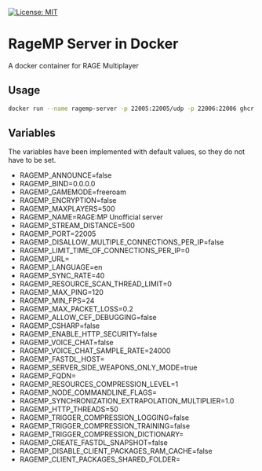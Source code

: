 <p>
  <a href="https://github.com/hehmonke/ragemp-server/blob/master/LICENSE">
    <img alt="License: MIT" src="https://img.shields.io/badge/License-MIT-yellow.svg" target="_blank" />
  </a>
</p>

# RageMP Server in Docker
A docker container for RAGE Multiplayer

## Usage

```sh
docker run --name ragemp-server -p 22005:22005/udp -p 22006:22006 ghcr.io/hehmonke/ragemp-server
```

## Variables

The variables have been implemented with default values, so they do not have to be set.

- RAGEMP_ANNOUNCE=false
- RAGEMP_BIND=0.0.0.0
- RAGEMP_GAMEMODE=freeroam
- RAGEMP_ENCRYPTION=false
- RAGEMP_MAXPLAYERS=500
- RAGEMP_NAME=RAGE:MP Unofficial server
- RAGEMP_STREAM_DISTANCE=500
- RAGEMP_PORT=22005
- RAGEMP_DISALLOW_MULTIPLE_CONNECTIONS_PER_IP=false
- RAGEMP_LIMIT_TIME_OF_CONNECTIONS_PER_IP=0
- RAGEMP_URL=
- RAGEMP_LANGUAGE=en
- RAGEMP_SYNC_RATE=40
- RAGEMP_RESOURCE_SCAN_THREAD_LIMIT=0
- RAGEMP_MAX_PING=120
- RAGEMP_MIN_FPS=24
- RAGEMP_MAX_PACKET_LOSS=0.2
- RAGEMP_ALLOW_CEF_DEBUGGING=false
- RAGEMP_CSHARP=false
- RAGEMP_ENABLE_HTTP_SECURITY=false
- RAGEMP_VOICE_CHAT=false
- RAGEMP_VOICE_CHAT_SAMPLE_RATE=24000
- RAGEMP_FASTDL_HOST=
- RAGEMP_SERVER_SIDE_WEAPONS_ONLY_MODE=true
- RAGEMP_FQDN=
- RAGEMP_RESOURCES_COMPRESSION_LEVEL=1
- RAGEMP_NODE_COMMANDLINE_FLAGS=
- RAGEMP_SYNCHRONIZATION_EXTRAPOLATION_MULTIPLIER=1.0
- RAGEMP_HTTP_THREADS=50
- RAGEMP_TRIGGER_COMPRESSION_LOGGING=false
- RAGEMP_TRIGGER_COMPRESSION_TRAINING=false
- RAGEMP_TRIGGER_COMPRESSION_DICTIONARY=
- RAGEMP_CREATE_FASTDL_SNAPSHOT=false
- RAGEMP_DISABLE_CLIENT_PACKAGES_RAM_CACHE=false
- RAGEMP_CLIENT_PACKAGES_SHARED_FOLDER=


